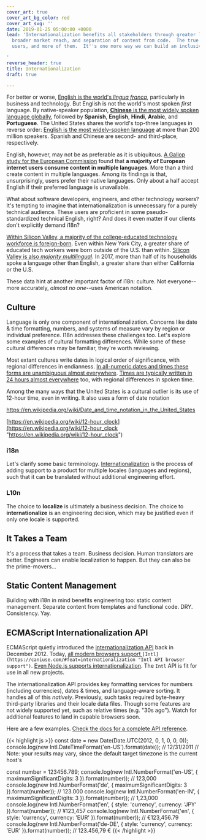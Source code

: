 ```yaml
---
cover_art: true
cover_art_bg_color: red
cover_art_svg: ''
date: 2019-01-25 05:00:00 +0000
lead: 'Internationalization benefits all stakeholders through greater language availability,
  broader market reach, and separation of content from code.  The true winners?  Happier
  users, and more of them.  It''s one more way we can build an inclusive&nbsp;web.

'
reverse_header: true
title: Internationalization
draft: true

---
```

For better or worse, [English is the world's _lingua franca_](https://en.wikipedia.org/wiki/English_as_a_lingua_franca), particularly in business and technology.  But English is not the world's most spoken _first_ language.  By native-speaker population, [**Chinese** is the most widely spoken language globally](https://en.wikipedia.org/wiki/List_of_languages_by_number_of_native_speakers "List of languages by native speakers"), followed by **Spanish**, **English**, **Hindi**, **Arabic**, and **Portuguese**.  The United States shares the world's top-three languages in reverse order: [English is the most widely-spoken language](https://en.wikipedia.org/wiki/Languages_of_the_United_States) at more than 200 million speakers.  Spanish and Chinese are second- and third-place, respectively.

<!--more-->

English, however, may not be as preferable as it is ubiquitous.  [A Gallop study for the European Commission](http://ec.europa.eu/commfrontoffice/publicopinion/flash/fl_313_en.pdf "User Language Preferences Online") found that **a majority of European internet users consume content in multiple languages**.  More than a third create content in multiple languages.  Among its findings is that, unsurprisingly, users prefer their native languages.  Only about a half accept English if their preferred language is unavailable.

What about software developers, engineers, and other technology workers?  It's tempting to imagine that internationalization is unnecessary for a purely technical audience.  These users are proficient in some pseudo-standardized technical English, right?  And does it even matter if our clients don't explicitly demand i18n?

[Within Silicon Valley, a majority of the college-educated technology workforce is foreign-born](https://qz.com/1029860/more-silicon-valley-tech-workers-were-born-outside-the-us-than-in-it/).  Even within New York City, a greater share of educated tech workers were born outside of the U.S. than within.  [Silicon Valley is also _majority multilingual_](https://siliconvalleyindicators.org/data/people/talent-flows-diversity/foreign-language/population-share-that-speaks-a-language-at-home-other-than-exclusively-english-table/).  In 2017, more than half of its households spoke a language other than English, a greater share than either California or the U.S.

These data hint at another important factor of i18n:  culture.  Not everyone--more accurately, _almost no one_--uses American notation.

## Culture

Language is only one component of internationalization.  Concerns like date & time formatting, numbers, and systems of measure vary by region or individual preference.  I18n addresses these challenges too.  Let's explore some examples of cultural formatting differences.  While some of these cultural differences may be familiar, they're worth reviewing.

Most extant cultures write dates in logical order of significance, with regional differences in endianness.  [In all-numeric dates and times these forms are unambiguous almost everywhere](https://en.wikipedia.org/wiki/Date_format_by_country).  [Times are typically written in 24 hours almost everywhere](https://en.wikipedia.org/wiki/24-hour_clock) too, with regional differences in spoken time.

Among the many ways that the United States is a cultural outlier is its use of 12-hour time, even in writing.  It also uses a form of date notation

https://en.wikipedia.org/wiki/Date_and_time_notation_in_the_United_States

[https://en.wikipedia.org/wiki/12-hour_clock](https://en.wikipedia.org/wiki/12-hour_clock "https://en.wikipedia.org/wiki/12-hour_clock")

### i18n

Let's clarify some basic terminology.  [Internationalization](https://en.wikipedia.org/wiki/Internationalization_and_localization) is the process of adding support to a product for multiple locales (languages and regions), such that it can be translated without additional engineering effort.

### L10n

The choice to **localize** is ultimately a business decision.  The choice to **internationalize** is an engineering decision, which may be justified even if only one locale is supported.

## It Takes a Team

It's a process that takes a team.  Business decision.  Human translators are better.  Engineers can enable localization to happen.  But they can also be the prime-movers...

## Static Content Management

Building with i18n in mind benefits engineering too:  static content management.  Separate content from templates and functional code.  DRY.  Consistency.  Yay.

## ECMAScript Internationalization API

ECMAScript quietly introduced the [internationalization API](https://developer.mozilla.org/en-US/docs/Web/JavaScript/Reference/Global_Objects/Intl "Intl API") back in December 2012.  Today, [all modern browsers support ](https://caniuse.com/#feat=internationalization "Intl API browser support")`[Intl](https://caniuse.com/#feat=internationalization "Intl API browser support")`.  [Even Node.js supports internationalization](https://nodejs.org/docs/latest-v11.x/api/intl.html "Node.js Internationalization").  The `Intl` API is fit for use in all new projects.

The internationalization API provides key formatting services for numbers (including currencies), dates & times, and language-aware sorting.  It handles all of this _natively_.  Previously, such tasks required byte-heavy third-party libraries and their locale data files.  Though some features are not widely supported yet, such as relative times (e.g. "30s ago").  Watch for additional features to land in capable browsers soon.

Here are a few examples.  [Check the docs for a complete API reference](https://developer.mozilla.org/en-US/docs/Web/JavaScript/Reference/Global_Objects/Intl "Intl API docs").

{{< highlight js >}}
const date = new Date(Date.UTC(2012, 0, 1, 0, 0, 0));
console.log(new Intl.DateTimeFormat('en-US').format(date));
// 12/31/2011
// Note:  your results may vary, since the default target timezone is the current host's

const number = 123456.789;
console.log(new Intl.NumberFormat('en-US', { maximumSignificantDigits: 3 }).format(number));
// 123,000
console.log(new Intl.NumberFormat('de', { maximumSignificantDigits: 3 }).format(number));
// 123.000
console.log(new Intl.NumberFormat('en-IN', { maximumSignificantDigits: 3 }).format(number));
// 1,23,000
console.log(new Intl.NumberFormat('en', { style: 'currency', currency: 'JPY' }).format(number));
// ¥123,457
console.log(new Intl.NumberFormat('en', { style: 'currency', currency: 'EUR' }).format(number));
// €123,456.79
console.log(new Intl.NumberFormat('de-DE', { style: 'currency', currency: 'EUR' }).format(number));
// 123.456,79 €
{{< /highlight >}}